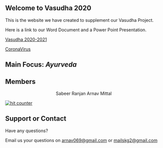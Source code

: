 ## **Welcome to Vasudha 2020**

This is the website we have created to supplement our Vasudha Project.

Here is a link to our Word Document and a Power Point Presentation.

[Vasudha 2020-2021](https://docs.google.com/file/d/1Nu4bOvSgZvhiug3O1kgtYygH8QI_pfSe/edit?usp=docslist_api&filetype=msword)

[CoronaVirus](https://drive.google.com/file/d/18FGk2f3JbWM8_CqvvECNQkRfA_1WwkHj/view?usp=sharing)

## Main Focus: *Ayurveda*

## Members
<p align="center">Sabeer Ranjan
Arnav Mittal
</P>
<!-- Start of WebFreeCounter Code -->
<a href="https://www.webfreecounter.com/" target="_blank"><img src="https://www.webfreecounter.com/hit.php?id=gmefakak&nd=6&style=3" border="0" alt="hit counter"></a>
<!-- End of WebFreeCounter Code -->
 </p>

## Support or Contact
 
 Have any questions? 
 
 Email us your questions on arnav069@gmail.com or mailskg2@gmail.com
